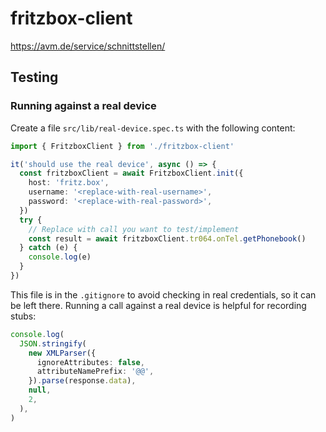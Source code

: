 # fritzbox-client

https://avm.de/service/schnittstellen/

## Testing

### Running against a real device

Create a file `src/lib/real-device.spec.ts` with the following content:

```typescript
import { FritzboxClient } from './fritzbox-client'

it('should use the real device', async () => {
  const fritzboxClient = await FritzboxClient.init({
    host: 'fritz.box',
    username: '<replace-with-real-username>',
    password: '<replace-with-real-password>',
  })
  try {
    // Replace with call you want to test/implement
    const result = await fritzboxClient.tr064.onTel.getPhonebook()
  } catch (e) {
    console.log(e)
  }
})
```

This file is in the `.gitignore` to avoid checking in real credentials, so it can be left there.
Running a call against a real device is helpful for recording stubs:

```typescript
console.log(
  JSON.stringify(
    new XMLParser({
      ignoreAttributes: false,
      attributeNamePrefix: '@@',
    }).parse(response.data),
    null,
    2,
  ),
)
```
